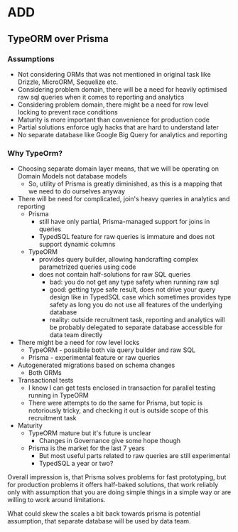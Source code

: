 # ADD 

## TypeORM over Prisma 

### Assumptions 
* Not considering ORMs that was not mentioned in original task like Drizzle, MicroORM, Sequelize etc. 
* Considering problem domain, there will be a need for heavily optimised raw sql queries when it comes to reporting and analytics 
* Considering problem domain, there might be a need for row level locking to prevent race conditions
* Maturity is more important than convenience for production code 
* Partial solutions enforce ugly hacks that are hard to understand later
* No separate database like Google Big Query for analytics and reporting

### Why TypeOrm?
* Choosing separate domain layer means, that we will be operating on Domain Models not database models
  * So, utility of Prisma is greatly diminished, as this is a mapping that we need to do ourselves anyway
* There will be need for complicated, join's heavy queries in analytics and reporting
  * Prisma
    * still have only partial, Prisma-managed support for joins in queries
    * TypedSQL feature for raw queries is immature and does not support dynamic columns  
  * TypeORM
    * provides query builder, allowing handcrafting complex parametrized queries using code 
    * does not contain half-solutions for raw SQL queries 
      * bad: you do not get any type safety when running raw sql 
      * good: getting type safe result, does not drive your query design like in TypedSQL case which sometimes provides type safety as long you do not use all features of the underlying database
      * reality: outside recruitment task, reporting and analytics will be probably delegated to separate database accessible for data team directly 
* There might be a need for row level locks 
  * TypeORM - possibile both via query builder and raw SQL 
  * Prisma - experimental feature or raw queries 
* Autogenerated migrations based on schema changes 
  * Both ORMs
* Transactional tests 
  * I know I can get tests enclosed in transaction for parallel testing running in TypeORM
  * There were attempts to do the same for Prisma, but topic is notoriously tricky, and checking it out is outside scope of this recruitment task
* Maturity
  * TypeORM mature but it's future is unclear
    * Changes in Governance give some hope though
  * Prisma is the market for the last 7 years
    * But most useful parts related to raw queries are still experimental   
    * TypedSQL a year or two? 

Overall impression is, that Prisma solves problems for fast prototyping, but for production problems it offers half-baked solutions, that work reliably only with assumption that you are doing simple things in a simple way or are willing to work around limitations. 

What could skew the scales a bit back towards prisma is potential assumption, that separate database will be used by data team.